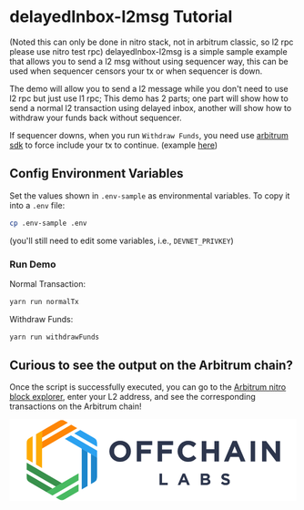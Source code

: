 # delayedInbox-l2msg Tutorial

(Noted this can only be done in nitro stack, not in arbitrum classic, so l2 rpc please use nitro test rpc)
delayedInbox-l2msg is a simple sample example that allows you to send a l2 msg without using sequencer way, this can be used when sequencer censors your tx or when sequencer is down.

The demo will allow you to send a l2 message while you don't need to use l2 rpc but just use l1 rpc; This demo has 2 parts; one part will show how to send a normal l2 transaction using delayed inbox, another will show how to withdraw your funds back without sequencer.

If sequencer downs, when you run `Withdraw Funds`, you need use [arbitrum sdk](https://github.com/OffchainLabs/arbitrum-sdk/blob/master/src/lib/inbox/inbox.ts#L256) to force include your tx to continue. (example [here](https://github.com/OffchainLabs/arbitrum-sdk/blob/401fa424bb4c21b54b77d95fbc95faec15787fe2/fork_test/inbox.test.ts#L131))

## Config Environment Variables

Set the values shown in `.env-sample` as environmental variables. To copy it into a `.env` file:

```bash
cp .env-sample .env
```

(you'll still need to edit some variables, i.e., `DEVNET_PRIVKEY`)

### Run Demo

Normal Transaction:

```bash
yarn run normalTx
```

Withdraw Funds:

```bash
yarn run withdrawFunds
```

## Curious to see the output on the Arbitrum chain?

Once the script is successfully executed, you can go to the [Arbitrum nitro block explorer](https://goerli-rollup-explorer.arbitrum.io/), enter your L2 address, and see the corresponding transactions on the Arbitrum chain!

<p align="center"><img src="../../assets/offchain_labs_logo.png" width="600"></p>
